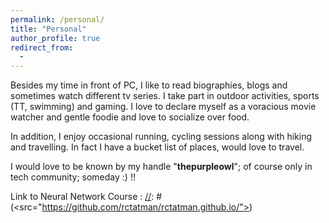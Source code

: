 ```yaml
---
permalink: /personal/
title: "Personal"
author_profile: true
redirect_from: 
  - 
---
```


[//]: # (<img align="right" src="https://github.com/rctatman/rctatman.github.io/blob/master/images/circus_pic.jpeg?raw=true">)

Besides my time in front of PC, I like to read biographies, blogs and sometimes watch different tv series. I take part in outdoor activities, sports (TT, swimming) and gaming. 
I love to declare myself as a voracious movie watcher and gentle foodie and love to socialize over food.

In addition, I enjoy occasional running, cycling sessions along with hiking and travelling. In fact I have a bucket list of places, would love to travel.

I would love to be known by my handle "**thepurpleowl**"; of course only in tech community; someday :) !! 

Link to Neural Network Course : [//]: # (<src="https://github.com/rctatman/rctatman.github.io/">)

